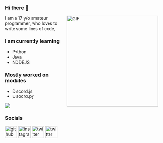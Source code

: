 ### Hi there 👋
<img align="right" alt="GIF" src="https://media.giphy.com/media/xUA7bdpLxQhsSQdyog/giphy.gif" width="300"/>

I am a 17 y/o amateur programmer, 
who loves to write some lines of code,

### I am currently learning
- Python
- Java
- NODEJS

### Mostly worked on modules
- Discord.js
- Disocrd.py



<a href="https://github.com/typhonshambo">
  <img align="center" src="https://github-readme-stats.vercel.app/api?username=typhonshambo&show_icons=true&theme=radical" />
</a>

### Socials

[<img src='https://cdn.jsdelivr.net/npm/simple-icons@3.0.1/icons/github.svg' alt='github' height='40'>](https://github.com/typhonshambo)  [<img src='https://cdn.jsdelivr.net/npm/simple-icons@3.0.1/icons/instagram.svg' alt='instagram' height='40'>](https://www.instagram.com/typhon.shambo/)  [<img src='https://cdn.jsdelivr.net/npm/simple-icons@3.0.1/icons/twitter.svg' alt='twitter' height='40'>](https://twitter.com/typhon_shambo)
[<img src='https://raw.githubusercontent.com/anuraghazra/anuraghazra/master/assets/discord-round.svg' alt='twitter' height='40'>](https://discord.gg/tygamers)

<!--
**typhonshambo/typhonshambo** is a ✨ _special_ ✨ repository because its `README.md` (this file) appears on your GitHub profile.

Here are some ideas to get you started:

- 🔭 I’m currently working on ...
- 🌱 I’m currently learning ...
- 👯 I’m looking to collaborate on ...
- 🤔 I’m looking for help with ...
- 💬 Ask me about ...
- 📫 How to reach me: ...
- 😄 Pronouns: ...
- ⚡ Fun fact: ...
-->
